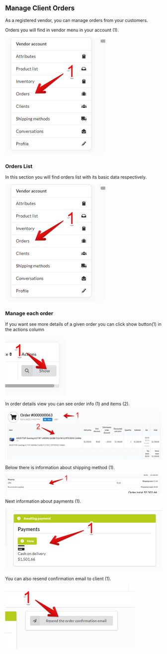 ## Manage Client Orders

As a registered vendor, you can manage orders from your customers.

Orders you will find in vendor menu in your account (1).

![Orders in vendor menu](images/manage_orders.png)

### Orders List

In this section you will find orders list with its basic data respectively.

![Orders list](images/orders_list.png)

### Manage each order

If you want see more details of a given order you can click show button(1) in the actions column

![Orders show button](images/orders_show_button.png)

In order details view you can see order info (1) and items (2).

![Order basic data](images/order_info.png)

Below there is information about shipping method (1).

![Shipping information](images/shipping_info.png)

Next information about payments (1).

![Payments information](images/payments_info.png)

You can also resend confirmation email to client (1).

![Resend email to client](images/resend_email.png)
